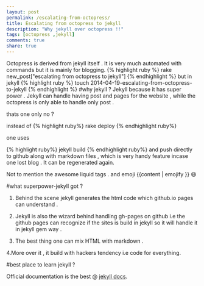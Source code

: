```yaml
---
layout: post
permalink: /escalating-from-octopress/
title: Escalating from octopress to jekyll
description: "Why jekyll over octopress !!"
tags: [octopress ,jekyll]
comments: true
share: true
---
```


Octopress is derived from jekyll itself . It is very much automated with commands but it is mainly for blogging. 
{% highlight ruby %}
    rake new_post["escalating from octopress to jekyll"]
{% endhighlight %}
but in jekyll
{% highlight ruby %}
    touch 2014-04-19-escalating-from-octopress-to-jekyll
{% endhighlight %}
#why jekyll ?
Jekyll because it has super power . Jekyll can handle having post and pages for the website , while the octopress is only able to handle only post . 

thats one only no ?

instead of 
{% highlight ruby%}
rake deploy
{% endhighlight ruby%}

one uses

{% highlight ruby%}
jekyll build
{% endhighlight ruby%} 
and push directly to github along with markdown files , which is very handy feature incase one lost blog . It can be regenerated again.

Not to mention the awesome liquid tags . and emoji {{content | emojify }} :smiley:

#what superpower-jekyll got ?

1. Behind the scene jekyll generates the html code which github.io pages can understand . 


2. Jekyll is also the wizard behind handling gh-pages on github i.e the github pages can recognize if the sites is build in jekyll so it will handle it in jekyll gem way . 

3. The best thing one can mix HTML with markdown .

4.More over it , it build with hackers tendency i.e code for everything.

#best place to learn jekyll ?

Official documentation is the best @ <a href="http://jekyllrb.com/docs/home"> jekyll docs</a>. 


